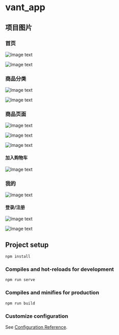 # vant_app


## 项目图片

### 首页

![Image text](https://github.com/never9920/vant_app/blob/main/src/assets/1.jpg)


![Image text](https://github.com/never9920/vant_app/blob/main/src/assets/2.jpg)

### 商品分类

![Image text](https://github.com/never9920/vant_app/blob/main/src/assets/3.jpg)

![Image text](https://github.com/never9920/vant_app/blob/main/src/assets/4.jpg)

### 商品页面

![Image text](https://github.com/never9920/vant_app/blob/main/src/assets/5.jpg)

![Image text](https://github.com/never9920/vant_app/blob/main/src/assets/6.jpg)

![Image text](https://github.com/never9920/vant_app/blob/main/src/assets/7.jpg)

#### 加入购物车

![Image text](https://github.com/never9920/vant_app/blob/main/src/assets/8.jpg)

### 我的

![Image text](https://github.com/never9920/vant_app/blob/main/src/assets/10.jpg)

#### 登录/注册

![Image text](https://github.com/never9920/vant_app/blob/main/src/assets/11.jpg)

![Image text](https://github.com/never9920/vant_app/blob/main/src/assets/12.jpg)


## Project setup
```
npm install
```

### Compiles and hot-reloads for development
```
npm run serve
```

### Compiles and minifies for production
```
npm run build
```

### Customize configuration
See [Configuration Reference](https://cli.vuejs.org/config/).
